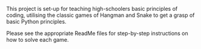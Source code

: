 This project is set-up for teaching high-schoolers basic principles of coding, utilising the classic games of Hangman and Snake to get a grasp of basic Python principles.

Please see the appropriate ReadMe files for step-by-step instructions on how to solve each game.
